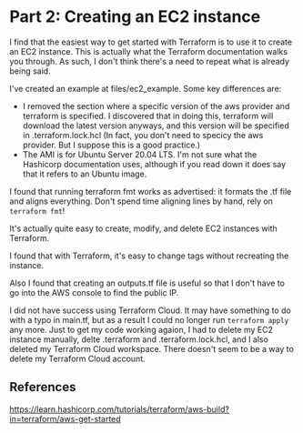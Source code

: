 # Part 2: Creating an EC2 instance

I find that the easiest way to get started with Terraform is to use it to create an EC2 instance. This is actually what the Terraform documentation walks you through. As such, I don't think there's a need to repeat what is already being said.

I've created an example at files/ec2_example. Some key differences are:

- I removed the section where a specific version of the aws provider and terraform is specified. I discovered that in doing this, terraform will download the latest version anyways, and this version will be specified in .terraform.lock.hcl (In fact, you don't need to specicy the aws provider. But I suppose this is a good practice.)
- The AMI is for Ubuntu Server 20.04 LTS. I'm not sure what the Hashicorp documentation uses, although if you read down it does say that it refers to an Ubuntu image.

I found that running terraform fmt works as advertised: it formats the .tf file and aligns everything. Don't spend time aligning lines by hand, rely on `terraform fmt`!

It's actually quite easy to create, modify, and delete EC2 instances with Terraform. 

I found that with Terraform, it's easy to change tags without recreating the instance.

Also I found that creating an outputs.tf file is useful so that I don't have to go into the AWS console to find the public IP.

I did not have success using Terraform Cloud. It may have something to do with a typo in main.tf, but as a result I could no longer run `terraform apply` any more. Just to get my code working agaion, I had to delete my EC2 instance manually, delte .terraform and .terraform.lock.hcl, and I also deleted my Terraform Cloud workspace. There doesn't seem to be a way to delete my Terraform Cloud account.

## References

https://learn.hashicorp.com/tutorials/terraform/aws-build?in=terraform/aws-get-started